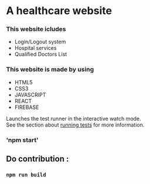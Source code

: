 # A healthcare website

### This website icludes
* Login/Logout system
* Hospital services
* Qualified Doctors List

### This website is made by using
* HTML5
* CSS3
* JAVASCRIPT
* REACT
* FIREBASE


Launches the test runner in the interactive watch mode.\
See the section about [running tests](https://facebook.github.io/create-react-app/docs/running-tests) for more information.

### 'npm start'

## Do contribution :
### `npm run build`

